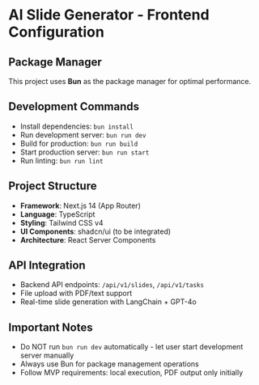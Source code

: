 # AI Slide Generator - Frontend Configuration

## Package Manager
This project uses **Bun** as the package manager for optimal performance.

## Development Commands
- Install dependencies: `bun install`
- Run development server: `bun run dev`
- Build for production: `bun run build`
- Start production server: `bun run start`
- Run linting: `bun run lint`

## Project Structure
- **Framework**: Next.js 14 (App Router)
- **Language**: TypeScript
- **Styling**: Tailwind CSS v4
- **UI Components**: shadcn/ui (to be integrated)
- **Architecture**: React Server Components

## API Integration
- Backend API endpoints: `/api/v1/slides`, `/api/v1/tasks`
- File upload with PDF/text support
- Real-time slide generation with LangChain + GPT-4o

## Important Notes
- Do NOT run `bun run dev` automatically - let user start development server manually
- Always use Bun for package management operations
- Follow MVP requirements: local execution, PDF output only initially